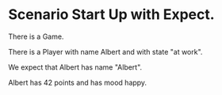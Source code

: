 
# Scenario Start Up with Expect.

There is a Game. 

There is a Player with name Albert
           and with state "at work".

We expect that Albert has name "Albert".

Albert has 42 points and has mood happy. 

